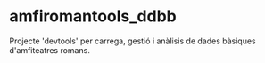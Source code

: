 # amfiromantools_ddbb
Projecte 'devtools' per carrega, gestió i anàlisis de dades bàsiques d'amfiteatres romans. 
